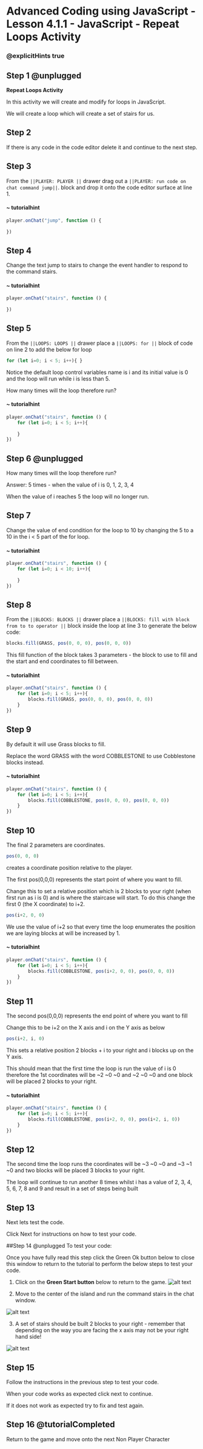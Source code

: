 # Advanced Coding using JavaScript - Lesson 4.1.1 - JavaScript - Repeat Loops Activity

### @explicitHints true

## Step 1 @unplugged
**Repeat Loops Activity**

In this activity we will create and modify for loops in JavaScript.

We will create a loop which will create a set of stairs for us.

## Step 2
If there is any code in the code editor delete it and continue to the next step. 

## Step 3 
From the ``||PLAYER: PLAYER ||`` drawer drag out a ``||PLAYER: run code on chat command jump||``. block and drop it onto the code editor surface at line 1.
#### ~ tutorialhint
```javascript
player.onChat("jump", function () {
    
})
```
## Step 4 
Change the text jump to stairs to change the event handler to respond to the command stairs.
#### ~ tutorialhint
```javascript
player.onChat("stairs", function () {
    
})
```

## Step 5
From the ``||LOOPS: LOOPS ||`` drawer place a ``||LOOPS: for ||``  block of code on line 2 to add the below for loop 

```javascript 
for (let i=0; i < 5; i++){ } 
```

Notice the default loop control variables name is i and its initial value is 0 and the loop will run while i is less than 5.

How many times will the loop therefore run?
#### ~ tutorialhint
```javascript
player.onChat("stairs", function () {
    for (let i=0; i < 5; i++){ 
    
    } 
})
```
## Step 6 @unplugged
How many times will the loop therefore run?

Answer: 5 times - when the value of i is 0, 1, 2, 3, 4

When the value of i reaches 5 the loop will no longer run.

## Step 7 
Change the value of end condition for the loop to 10 by changing the 5 to a 10 in the i < 5 part of the for loop.
#### ~ tutorialhint
```javascript
player.onChat("stairs", function () {
    for (let i=0; i < 10; i++){ 
    
    } 
})
```

## Step 8 
From the ``||BLOCKS: BLOCKS ||`` drawer place a ``||BLOCKS: fill with block from to to operator ||`` block inside the loop at line 3 to generate the below code:
```javascript 
blocks.fill(GRASS, pos(0, 0, 0), pos(0, 0, 0))
```

This fill function of the block takes 3 parameters - the block to use to fill and the start and end coordinates to fill between.
#### ~ tutorialhint
```javascript
player.onChat("stairs", function () {
    for (let i=0; i < 5; i++){ 
        blocks.fill(GRASS, pos(0, 0, 0), pos(0, 0, 0))
    } 
})
```

## Step 9 
By default it will use Grass blocks to fill.

Replace the word GRASS with the word COBBLESTONE to use Cobblestone blocks instead.

#### ~ tutorialhint
```javascript
player.onChat("stairs", function () {
    for (let i=0; i < 5; i++){ 
        blocks.fill(COBBLESTONE, pos(0, 0, 0), pos(0, 0, 0))
    } 
})
```
## Step 10 
The final 2 parameters are coordinates.
```javascript
pos(0, 0, 0)
```
creates a coordinate position relative to the player.

The first pos(0,0,0) represents the start point of where you want to fill.

Change this to set a relative position which is 2 blocks to your right (when first run as i is 0) and is where the staircase will start. 
To do this change the first 0 (the X coordinate) to i+2.
```javascript
pos(i+2, 0, 0)
```

We use the value of i+2 so that every time the loop enumerates the position we are laying blocks at will be increased by 1.
#### ~ tutorialhint
```javascript
player.onChat("stairs", function () {
    for (let i=0; i < 5; i++){ 
        blocks.fill(COBBLESTONE, pos(i+2, 0, 0), pos(0, 0, 0))
    } 
})
```
## Step 11
The second pos(0,0,0) represents the end point of where you want to fill

Change this to be i+2 on the X axis and i on the Y axis as below 
```javascript
pos(i+2, i, 0)
```
This sets a relative position 2 blocks + i to your right and i blocks up on the Y axis.

This should mean that the first time the loop is run the value of i is 0 therefore the 1st coordinates will be ~2 ~0 ~0 and ~2 ~0 ~0 and one block will be placed 2 blocks to your right.
#### ~ tutorialhint
```javascript
player.onChat("stairs", function () {
    for (let i=0; i < 5; i++){ 
        blocks.fill(COBBLESTONE, pos(i+2, 0, 0), pos(i+2, i, 0))
    } 
})
```
## Step 12
The second time the loop runs the coordinates will be ~3 ~0 ~0 and ~3 ~1 ~0 and two blocks will be placed 3 blocks to your right.

The loop will continue to run another 8 times whilst i has a value of 2, 3, 4, 5, 6, 7, 8 and 9 and result in a set of steps being built

## Step 13
Next lets test the code.

Click Next for instructions on how to test your code.

##Step 14 @unplugged
To test your code:

Once you have fully read this step click the Green Ok button below to close this window to return to the tutorial to perform the below steps to test your code.

1. Click on the **Green Start button** below to return to the game.
![alt text](https://intermediate.codingcredentials.com/Lesson2/2.1.1/images/2.jpg?raw=true "Start")

2. Move to the center of the island and run the command stairs in the chat window.

![alt text](https://advancedjs.codingcredentials.com/Lesson4/4.1.1/images/1.jpg?raw=true "Test")

3. A set of stairs should be built 2 blocks to your right - remember that depending on the way you are facing the x axis may not be your right hand side!

![alt text](https://advancedjs.codingcredentials.com/Lesson4/4.1.1/images/2.jpg?raw=true "Test")

## Step 15
Follow the instructions in the previous step to test your code.

When your code works as expected click next to continue.

If it does not work as expected try to fix and test again.

## Step 16 @tutorialCompleted
Return to the game and move onto the next Non Player Character
